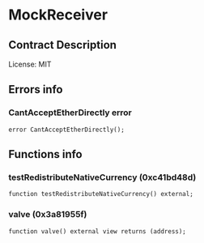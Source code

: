 # MockReceiver

## Contract Description


License: MIT

## Errors info

### CantAcceptEtherDirectly error

```solidity
error CantAcceptEtherDirectly();
```

## Functions info

### testRedistributeNativeCurrency (0xc41bd48d)

```solidity
function testRedistributeNativeCurrency() external;
```

### valve (0x3a81955f)

```solidity
function valve() external view returns (address);
```
